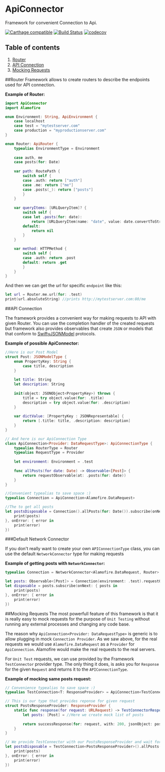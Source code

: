 # ApiConnector
Framework for convenient Connection to Api.


[![Carthage compatible](https://img.shields.io/badge/Carthage-compatible-4BC51D.svg?style=flat)](https://github.com/Carthage/Carthage) 
[![Build Status](https://travis-ci.org/wearereasonablepeople/ApiConnector.svg?branch=master)](https://travis-ci.org/wearereasonablepeople/ApiConnector)
[![codecov](https://codecov.io/gh/wearereasonablepeople/ApiConnector/branch/master/graph/badge.svg)](https://codecov.io/gh/wearereasonablepeople/ApiConnector)

## Table of contents
1. [Router](#router)
2. [API Connection](#api-connection)
3. [Mocking Requests](#mocking-requests)

##Router
Framework allows to create routers to describe the endpoints used for API connection.

**Example of Router:**

```swift
import ApiConnector
import Alamofire

enum Environment: String, ApiEnvironment {
    case localhost
    case test = "mytestserver.com"
    case production = "myproductionserver.com"
}

enum Router: ApiRouter {
    typealias EnvironmentType = Environment
    
    case auth, me
    case posts(for: Date)
    
    var path: RoutePath {
        switch self {
        case .auth: return ["auth"]
        case .me: return ["me"]
        case .posts(_): return ["posts"]
        }
    }
    
    var queryItems: [URLQueryItem]? {
        switch self {
        case let .posts(for: date):
            return [URLQueryItem(name: "date", value: date.convertToString)]
        default:
            return nil
        }
    }

    var method: HTTPMethod {
        switch self {
        case .auth: return .post
        default: return .get
        }
    }
}
```

And then we can get the url for specific `endpoint` like this:

```swift
let url = Router.me.url(for: .test)
print(url.absoluteString) //prints http://mytestserver.com:80/me
```

##API Connection

The framework provides a convenient way for making requests to API with given Router. You can use the completion handler of the created requests but framework also provides observables that create `JSON` or models that that conform to [SwiftyJSONModel](https://github.com/alickbass/SwiftyJSONModel) protocols.

**Example of possible ApiConnector:**

```swift
//Here is our Post Model
struct Post: JSONModelType {
    enum PropertyKey: String {
        case title, description
    }
    
    let title: String
    let description: String
    
    init(object: JSONObject<PropertyKey>) throws {
        title = try object.value(for: .title)
        description = try object.value(for: .description)
    }
    
    var dictValue: [PropertyKey : JSONRepresentable] {
        return [.title: title, .description: description]
    }
}

// And here is our ApiConnection Type
class ApiConnection<Provider: DataRequestType>: ApiConnectionType {
    typealias RouterType = Router
    typealias RequestType = Provider
    
    let environment: Environment = .test
    
    func allPosts(for date: Date) -> Observable<[Post]> {
        return requestObservable(at: .posts(for: date))
    }
}

//Convenient typealias to save space :)
typealias Connection = ApiConnection<Alamofire.DataRequest>

//The to get all posts
let postsDisposable = Connection().allPosts(for: Date()).subscribe(onNext: { posts in
    print(posts)
}, onError: { error in
    print(error)
})
```

###Default Network Connector

If you don't really want to create your own `APIConnectionType` class, you can use the default `NetworkConnector` type for making requests

**Example of getting posts with `NetworkConnector`:**

```swift
typealias Connection = NetworkConnector<Alamofire.DataRequest, Router>

let posts: Observable<[Post]> = Connection(environment: .test).requestObservable(at: .posts(for: Date()))
let disposable = posts.subscribe(onNext: { posts in
    print(posts)
}, onError: { error in
    print(error)
})
```

##Mocking Requests
The most powerfull feature of this framework is that it is really easy to mock requests for the purpose of `Unit Testing` without running any external processes and changing any code base.

The reason why `ApiConnection<Provider: DataRequestType>` is generic is to allow plugging in mock `Connection Provider`. As we saw above, for the real requests we would use `Alamofire.DataRequest` as a `Provider` for `ApiConnection`. Alamofire would make the real requests to the real servers.

For `Unit Test` requests, we can use provided by the Framework `TestConnector` provider type. The only thing it does, is asks you for `Response` for the given `Request` and returns it to the `APIConnectionType`.

**Example of mocking same posts request:**

```swift
// Convenience typealias to save space :)
typealias TestConnection<T: ResponseProvider> = ApiConnection<TestConnector<T>>

// This is our type that provides reponse for given request
struct PostsResponseProvider: ResponseProvider {
    static func response(for request: URLRequest) -> TestConnectorResponse {
        let posts: [Post] = //Here we create mock list of posts
        
        return successResponse(for: request, with: 200, jsonObject: posts.jsonRepresantable)
    }
}

// We provide TestConnector with our PostsResponseProvider and wait for the magic to happen )))
let postsDisposable = TestConnection<PostsResponseProvider>().allPosts(for: Date()).subscribe(onNext: { posts in
    print(posts)
}, onError: { error in
    print(error)
})
```
